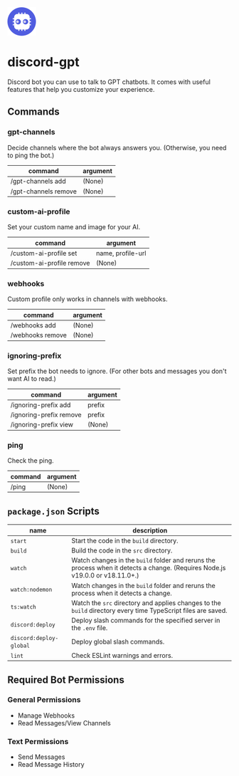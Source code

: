 <img src="./images/discord-gpt.png" alt="project-icon" width="64">

# discord-gpt
Discord bot you can use to talk to GPT chatbots. It comes with useful features that help you customize your experience.

## Commands
### gpt-channels
Decide channels where the bot always answers you.
(Otherwise, you need to ping the bot.)

| command              | argument |
| -------------------- | -------- |
| /gpt-channels add    | (None)   |
| /gpt-channels remove | (None)   |

### custom-ai-profile
Set your custom name and image for your AI.

| command                   | argument          | 
| ------------------------- | ----------------- |
| /custom-ai-profile set    | name, profile-url |
| /custom-ai-profile remove | (None)            |

### webhooks
Custom profile only works in channels with webhooks.

| command          | argument |
| ---------------- | -------- |
| /webhooks add    | (None)   |
| /webhooks remove | (None)   |

### ignoring-prefix
Set prefix the bot needs to ignore. (For other bots and messages you don't want AI to read.)

| command                 | argument |
| ----------------------- | -------- |
| /ignoring-prefix add    | prefix   |
| /ignoring-prefix remove | prefix   |
| /ignoring-prefix view   | (None)   |

### ping
Check the ping.

| command | argument |
| ------- | -------- |
| /ping   | (None)   |


## `package.json` Scripts
| name                    | description                                                                                                                   |
| ----------------------- | ----------------------------------------------------------------------------------------------------------------------------- |
| `start`                 | Start the code in the `build` directory.                                                                                      |
| `build`                 | Build the code in the `src` directory.                                                                                        |
| `watch`                 | Watch changes in the `build` folder and reruns the process when it detects a change. (Requires Node.js v19.0.0 or v18.11.0+.) |
| `watch:nodemon`         | Watch changes in the `build` folder and reruns the process when it detects a change.                                          |
| `ts:watch`              | Watch the `src` directory and applies changes to the `build` directory every time TypeScript files are saved.                 |
| `discord:deploy`        | Deploy slash commands for the specified server in the `.env` file.                                                            |
| `discord:deploy-global` | Deploy global slash commands.                                                                                                 |
| `lint`                  | Check ESLint warnings and errors.                                                                                             |


## Required Bot Permissions
### General Permissions
- Manage Webhooks
- Read Messages/View Channels

### Text Permissions
- Send Messages
- Read Message History